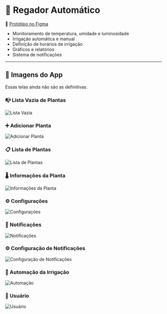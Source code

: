# 🌱 Regador Automático

🔗 [Protótipo no Figma](https://www.figma.com/design/KWoGZbjCK9WnC4tecBYcti/Regador-Autom%C3%A1tico?node-id=0-1&p=f&t=qFMAjdPBtaweHoLU-0)

- Monitoramento de temperatura, umidade e luminosidade  
- Irrigação automática e manual  
- Definição de horários de irrigação  
- Gráficos e relatórios  
- Sistema de notificações  

---

## 📸 Imagens do App

Essas telas ainda não são as definitivas.

### 📭 Lista Vazia de Plantas
![Lista Vazia](https://github.com/eixotecnico/regador-automatico/blob/main/images-reademe/plantas_vazia.jpeg?raw=true)

### ➕ Adicionar Planta
![Adicionar Planta](https://github.com/eixotecnico/regador-automatico/blob/main/images-reademe/add_planta.jpeg?raw=true)

### 📋 Lista de Plantas
![Lista de Plantas](https://github.com/eixotecnico/regador-automatico/blob/main/images-reademe/plantas.jpeg?raw=true)

### 🌡️ Informações da Planta
![Informações da Planta](https://github.com/eixotecnico/regador-automatico/blob/main/images-reademe/info_planta.jpeg?raw=true)

### ⚙️ Configurações
![Configurações](https://github.com/eixotecnico/regador-automatico/blob/main/images-reademe/configuracoes.jpeg?raw=true)

### 🔔 Notificações
![Notificações](https://github.com/eixotecnico/regador-automatico/blob/main/images-reademe/notificacoes.jpeg?raw=true)

### ⚙️ Configuração de Notificações
![Configuração de Notificações](https://github.com/eixotecnico/regador-automatico/blob/main/images-reademe/config_notificacoes.jpeg?raw=true)

### 🤖 Automação da Irrigação
![Automação](https://github.com/eixotecnico/regador-automatico/blob/main/images-reademe/automacao.jpeg?raw=true)

### 👤 Usuário
![Usuário](https://github.com/eixotecnico/regador-automatico/blob/main/images-reademe/usuario.jpeg?raw=true)
